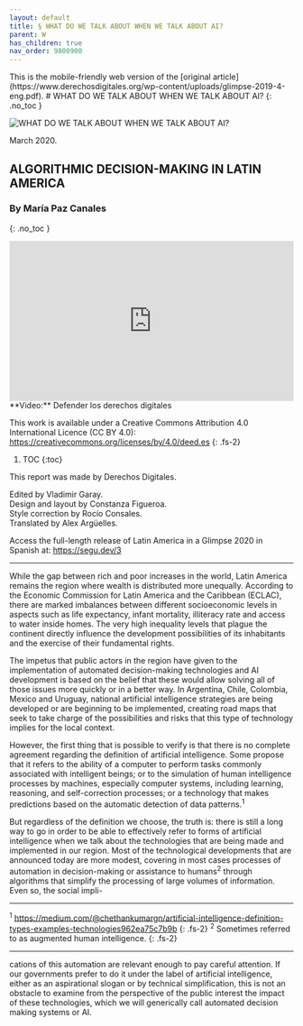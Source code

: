 ```yaml
---
layout: default
title: § WHAT DO WE TALK ABOUT WHEN WE TALK ABOUT AI?
parent: W
has_children: true
nav_order: 9800900
---
```

<style>
.dont-break-out {
  /* These are technically the same, but use both */
  overflow-wrap: break-word;
  word-wrap: break-word;

     -ms-word-break: break-all;
  /* This is the dangerous one in WebKit, as it breaks things wherever */
  word-break: break-all;
  /* Instead use this non-standard one: */
  word-break: break-word;
}

.youtube-container {
    position: relative;
    width: 100%;
    height: 0;
    padding-bottom: 56.25%;
}
.youtube-video {
    position: absolute;
    top: 0;
    left: 0;
    width: 100%;
    height: 100%;
}

</style>

<div class="dont-break-out" markdown="1">
This is the mobile-friendly web version of the [original article](https://www.derechosdigitales.org/wp-content/uploads/glimpse-2019-4-eng.pdf).
# WHAT DO WE TALK ABOUT WHEN WE TALK ABOUT AI? 
{: .no_toc }

![WHAT DO WE TALK ABOUT WHEN WE TALK ABOUT AI?](https://statics.bsafes.com/images/papers/WHAT-DO-WE-TALK-ABOUT-WHEN-WE-TALK-ABOUT-AI.png)

March 2020.

## ALGORITHMIC DECISION-MAKING IN LATIN AMERICA

### By María Paz Canales
{: .no_toc }

<div class="youtube-container">
<iframe width="100%" src="https://www.youtube.com/embed/iFhohkgbz3w" title="YouTube video player" frameborder="0" allow="accelerometer; autoplay; clipboard-write; encrypted-media; gyroscope; picture-in-picture" allowfullscreen class="youtube-video"></iframe>
</div>
**Video:** Defender los derechos digitales 


This work is available under a Creative Commons Attribution 4.0
International Licence (CC BY 4.0):
https://creativecommons.org/licenses/by/4.0/deed.es
{: .fs-2}

1. TOC
{:toc}

This report was made by Derechos Digitales.  

Edited by Vladimir Garay.  
Design and layout by Constanza Figueroa.  
Style correction by Rocío Consales.  
Translated by Alex Argüelles.  

Access the full-length release of Latin America in a Glimpse 2020 in Spanish at: https://segu.dev/3

***

While the gap between rich and poor increases in the world, Latin America remains the region where wealth is distributed more unequally. According to the Economic Commission for Latin America and the Caribbean (ECLAC), there are marked imbalances between different socioeconomic levels in aspects such as life expectancy, infant mortality, illiteracy rate and access to water inside homes. The very high inequality levels that plague the continent directly influence the development possibilities of its inhabitants and the exercise of their fundamental rights.

The impetus that public actors in the region have given to the implementation of automated decision-making technologies and AI development is based on the belief that these would allow solving all of those issues more quickly or in a better way. In Argentina, Chile, Colombia, Mexico and Uruguay, national artificial intelligence strategies are being developed or are beginning to be implemented, creating road maps that seek to take charge of the possibilities and risks that this type of technology implies for the local context.

However, the first thing that is possible to verify is that there is no complete agreement regarding the definition of artificial intelligence. Some propose that it refers to the ability of a computer to perform tasks commonly associated with intelligent beings; or to the simulation of human intelligence processes by machines, especially computer systems, including learning, reasoning, and self-correction processes; or a technology that makes predictions based on the automatic detection of data patterns.<sup>1</sup>

But regardless of the definition we choose, the truth is: there is still a long way to go in order to be able to effectively refer to forms of artificial intelligence when we talk about the technologies that are being made and implemented in our region. Most of the technological developments that are announced today are more modest, covering in most cases processes of automation in decision-making or assistance to humans<sup>2</sup> through algorithms that simplify the processing of large volumes of information. Even so, the social impli-

***
<sup>1</sup> https://medium.com/@chethankumargn/artificial-intelligence-definition-types-examples-technologies962ea75c7b9b
{: .fs-2}
<sup>2</sup> Sometimes referred to as augmented human intelligence.
{: .fs-2}
***

cations of this automation are relevant enough to pay careful attention. If our governments prefer to do it under the label of artificial intelligence, either as an aspirational slogan or by technical simplification, this is not an obstacle to examine from the perspective of the public interest the impact of these technologies, which we will generically call automated decision making systems or AI.


</div>


